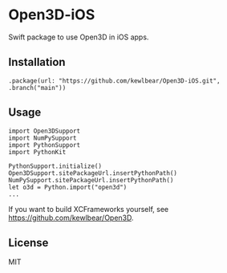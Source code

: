 # Open3D-iOS

Swift package to use Open3D in iOS apps.

## Installation

```
.package(url: "https://github.com/kewlbear/Open3D-iOS.git", .branch("main"))
```

## Usage

```
import Open3DSupport
import NumPySupport
import PythonSupport
import PythonKit

PythonSupport.initialize()
Open3DSupport.sitePackageUrl.insertPythonPath()
NumPySupport.sitePackageUrl.insertPythonPath()
let o3d = Python.import("open3d")
...
```

If you want to build XCFrameworks yourself, see https://github.com/kewlbear/Open3D.

## License

MIT
